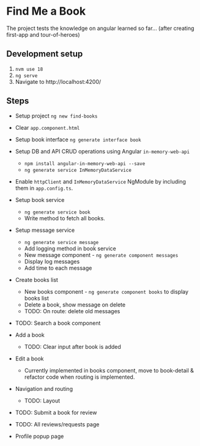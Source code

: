# Find Me a Book

The project tests the knowledge on angular learned so far... (after creating first-app and tour-of-heroes)

## Development setup

1. `nvm use 18`
2. `ng serve`
3. Navigate to http://localhost:4200/

## Steps

- Setup project `ng new find-books`
- Clear `app.component.html`
- Setup book interface `ng generate interface book`
- Setup DB and API CRUD operations using Angular `in-memory-web-api`
  - `npm install angular-in-memory-web-api --save`
  - `ng generate service InMemoryDataService`
- Enable `httpClient` and `InMemoryDataService` NgModule by including them in `app.config.ts`.
- Setup book service
  - `ng generate service book`
  - Write method to fetch all books.
- Setup message service
  - `ng generate service message`
  - Add logging method in book service
  - New message component - `ng generate component messages`
  - Display log messages
  - Add time to each message
- Create books list
  - New books component - `ng generate component books` to display books list
  - Delete a book, show message on delete
  - TODO: On route: delete old messages
- TODO: Search a book component
- Add a book
  - TODO: Clear input after book is added
- Edit a book
  - Currently implemented in books component, move to book-detail & refactor code when routing is implemented.
- Navigation and routing
  - TODO: Layout
- TODO: Submit a book for review
- TODO: All reviews/requests page

- Profile popup page
